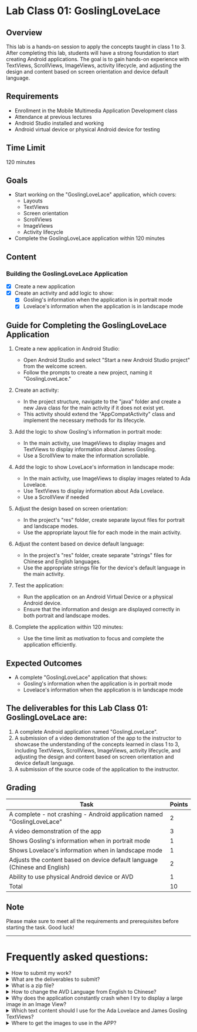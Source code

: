 <style>
  .btn {
    display: inline-block;
    padding: 6px 12px;
    margin-bottom: 0;
    font-size: 14px;
    font-weight: 400;
    line-height: 1.42857143;
    text-align: center;
    white-space: nowrap;
    vertical-align: middle;
    -ms-touch-action: manipulation;
    touch-action: manipulation;
    cursor: pointer;
    -webkit-user-select: none;
    -moz-user-select: none;
    -ms-user-select: none;
    user-select: none;
    background-image: none;
    border: 1px solid transparent;
    border-radius: 4px;
  }

  .btn-primary {
    color: #fff;
    background-color: #337ab7;
    border-color: #2e6da4;
  }

  .btn-download {
    background-color: #4caf50;
    border-color: #4caf50;
    color: white;
    text-decoration: none;
  }
</style>

# Lab Class 01: GoslingLoveLace

## Overview
This lab is a hands-on session to apply the concepts taught in class 1 to 3. After completing this lab, students will have a strong foundation to start creating Android applications. The goal is to gain hands-on experience with TextViews, ScrollViews, ImageViews, activity lifecycle, and adjusting the design and content based on screen orientation and device default language.

## Requirements
- Enrollment in the Mobile Multimedia Application Development class
- Attendance at previous lectures
- Android Studio installed and working
- Android virtual device or physical Android device for testing

## Time Limit
120 minutes

## Goals
- Start working on the "GoslingLoveLace" application, which covers:
  - Layouts
  - TextViews
  - Screen orientation
  - ScrollViews
  - ImageViews
  - Activity lifecycle
- Complete the GoslingLoveLace application within 120 minutes

## Content
### Building the GoslingLoveLace Application
- [x] Create a new application
- [x] Create an activity and add logic to show:
  - [x] Gosling's information when the application is in portrait mode
  - [x] Lovelace's information when the application is in landscape mode

## Guide for Completing the GoslingLoveLace Application
1. Create a new application in Android Studio:
   - Open Android Studio and select "Start a new Android Studio project" from the welcome screen. 
   - Follow the prompts to create a new project, naming it "GoslingLoveLace."
   
2. Create an activity:
   - In the project structure, navigate to the "java" folder and create a new Java class for the main activity if it does not exist yet.
   - This activity should extend the "AppCompatActivity" class and implement the necessary methods for its lifecycle.
   
3. Add the logic to show Gosling's information in portrait mode:
   - In the main activity, use ImageViews to display images and TextViews to display information about James Gosling.
   - Use a ScrollView to make the information scrollable.
   
4. Add the logic to show LoveLace's information in landscape mode:
   - In the main activity, use ImageViews to display images related to Ada Lovelace.
   - Use TextViews to display information about Ada Lovelace.
   - Use a ScrollView if needed
   
5. Adjust the design based on screen orientation:
   - In the project's "res" folder, create separate layout files for portrait and landscape modes.
   - Use the appropriate layout file for each mode in the main activity.
   
6. Adjust the content based on device default language:
   - In the project's "res" folder, create separate "strings" files for Chinese and English languages.
   - Use the appropriate strings file for the device's default language in the main activity.
   
7. Test the application:
   - Run the application on an Android Virtual Device or a physical Android device.
   - Ensure that the information and design are displayed correctly in both portrait and landscape modes.
   
8. Complete the application within 120 minutes:
   - Use the time limit as motivation to focus and complete the application efficiently.
   
## Expected Outcomes
- A complete "GoslingLoveLace" application that shows:
  - Gosling's information when the application is in portrait mode
  - Lovelace's information when the application is in landscape mode

## The deliverables for this Lab Class 01: GoslingLoveLace are:

1. A complete Android application named "GoslingLoveLace".
2. A submission of a video demonstration of the app to the instructor to showcase the understanding of the concepts learned in class 1 to 3, including TextViews, ScrollViews, ImageViews, activity lifecycle, and adjusting the design and content based on screen orientation and device default language.
3. A submission of the source code of the application to the instructor.


## Grading

| Task                                                       | Points |
| ---------------------------------------------------------- | ------ |
| A complete - not crashing - Android application named "GoslingLoveLace"                                  | 2      |
| A video demonstration of the app                                 | 3      |
| Shows Gosling's information when in portrait mode  | 1      |
| Shows Lovelace's information when in landscape mode | 1      |
| Adjusts the content based on device default language (Chinese and English) | 2      |
| Ability to use physical Android device or AVD | 1      |
| Total                                                      | 10     |


## Note
Please make sure to meet all the requirements and prerequisites before starting the task. Good luck!




<hr/>

# Frequently asked questions:
  <details>
    <summary>How to submit my work?</summary>
    Please contact your instructor.

  </details>

 <details>
    <summary>What are the deliverables to submit?</summary>
    To submit the "GoslingLoveLace" project:
    1. Record a video demonstration of the app
    2. Zip the complete project folder and the video demonstration of the app into a single file.
    3. Submit th the ZIP file to the instructor

  </details>


 <details>
    <summary>What is a zip file?</summary>
A `zip` file is:

- A compressed archive file format
- A way of storing multiple files into a single file
- A common method of reducing file size or facilitating file transfer

Zipping a folder is a process of compressing a folder and its contents into a single file. This makes it easier to transfer the folder, save disk space, or archive the data. Here's how to zip a folder on Mac and Windows:

## Mac
1. Right-click the folder you want to zip
2. Select "Compress [Folder Name]"
3. A new file with a .zip extension will be created in the same directory as the original folder

## Windows
1. Right-click the folder you want to zip
2. Select "Send to"
3. Click "Compressed (zipped) folder"
4. A new file with a .zip extension will be created in the same directory as the original folder
</details>




  <details>
    <summary>How to change the AVD Language from English to Chinese?</summary>

1. Open Android Studio
2. Start an existing AVD or create a new one
3. Click on the “AVD Manager” button in the toolbar
4. Select the AVD you want to modify
5. Click on the “Edit” button
6. Scroll down to the “Language” section
7. Choose “Chinese” from the drop-down menu
8. Click “OK” to save the changes
9. Restart the AVD to apply the changes

<b>Note:</b> You may need to download the Chinese language pack if it is not already installed on your AVD.

  </details>
  <details>
    <summary>Why does the application constantly crash when I try to display a large image in an Image View?</summary>

An app may crash when a very large image is put inside an `ImageView` because it can cause memory issues. When the image is too big, it will take up a large amount of memory, which can cause the app to crash or slow down. Here's how to fix this issue:

1. Downsize the image: Resize the image to a smaller size that is appropriate for the target device's screen size and resolution. This can be done using image editing tools like Adobe Photoshop or GIMP.
2. Use an image loading library: Use an image loading library such as Picasso or Glide to load images efficiently into the `ImageView`. These libraries have built-in mechanisms for caching and downscaling images, which can help reduce the memory usage of large images.
3. Use a lower-resolution image: If the image is for decorative purposes only, consider using a lower-resolution version that is more appropriate for the target device's screen size and resolution.
4. Implement pagination: If the app requires displaying a large number of images, implement pagination to load only a small number of images at a time. This can help reduce the memory usage of the app and prevent it from crashing.
5. Use the `Bitmap` class: The `Bitmap` class provides several methods to handle large images efficiently, such as the `inSampleSize` method, which can be used to downscale an image to a smaller size.

For more information, click to expand.

  </details>


 <details>
    <summary>Which text content should I use for the Ada Lovelace and James Gosling TextViews?</summary>


### Raw text Ada Lovelace
```
Ada Lovelace was an English mathematician and writer who lived in the 19th century. She is widely regarded as one of the first computer programmers, and is known for her work on Charles Babbage's Analytical Engine, an early mechanical general-purpose computer. Born in 1815, Ada Lovelace was the daughter of the poet Lord Byron and showed an early aptitude for mathematics and science.

Ada Lovelace worked with Charles Babbage on his Analytical Engine and wrote several notes on the engine, including an algorithm for calculating Bernoulli numbers. Her notes on the engine, which were published in 1843, are considered to be the world's first published algorithm intended for implementation on a computer. Her writings about the engine showed a clear understanding of the potential for computers to be used for much more than just calculations and demonstrated her ability to think creatively and beyond her time.

Ada Lovelace is widely regarded as one of the first computer programmers and her work is considered to be a foundational piece of the history of computing. She is credited with being the first person to suggest that a machine like the Analytical Engine could be used for purposes beyond calculation, such as creating music and graphics.

In addition to her work on the Analytical Engine, Ada Lovelace was an accomplished mathematician and wrote extensively on the topic. She is known for her contributions to the field of mathematics and her work continues to be relevant and inspiring to this day.

The programming language Ada was named after her, in recognition of her contributions to the field of computing. Ada Lovelace's work continues to be celebrated and her legacy lives on as an inspiration to women in science and technology.
```

# Raw text James Gosling

```
James Gosling is a software engineer and computer scientist who is best known as the father of the Java programming language. He was born in 1955 in Calgary, Canada and received a Bachelor's degree in Computer Science from the University of Calgary in 1977. After graduation, he joined the Sun Microsystems company, where he developed the Java programming language. He worked at Sun Microsystems for over two decades and played a major role in the development of several other software technologies.

Throughout his career, Gosling has made significant contributions to the field of computer science. He is the author of several books and has received several awards and recognitions for his work. He has been awarded the Officer of the Order of Canada and the ACM Software System Award. He is also a Fellow of the Royal Society of Canada and the Association for Computing Machinery.

In terms of books, James Gosling has written:

"The Java Language Specification"
"The Java Virtual Machine Specification"
"The Java Tutorial"
In addition to his work at Sun Microsystems, James Gosling has held several senior positions at other companies, including Google, Amazon Web Services, and Liquid Robotics. He has also served as a professor at the Computer Science Department of the University of California, Berkeley. He continues to be active in the computer science community and is a popular speaker at industry conferences.
```

# HTML  Ada Lovelace

```html
<!DOCTYPE html>
<html>
  <head>
    <title>Page Title</title>
  </head>
  <body>
    <p>Ada Lovelace was an English mathematician and writer who lived in the 19th century. She is widely regarded as one of the first computer programmers, and is known for her work on Charles Babbage's Analytical Engine, an early mechanical general-purpose computer. Born in 1815, Ada Lovelace was the daughter of the poet Lord Byron and showed an early aptitude for mathematics and science.</p>

<p>Ada Lovelace worked with Charles Babbage on his Analytical Engine and wrote several notes on the engine, including an algorithm for calculating Bernoulli numbers. Her notes on the engine, which were published in 1843, are considered to be the world's first published algorithm intended for implementation on a computer. Her writings about the engine showed a clear understanding of the potential for computers to be used for much more than just calculations and demonstrated her ability to think creatively and beyond her time.</p>

<p>Ada Lovelace is widely regarded as one of the first computer programmers and her work is considered to be a foundational piece of the history of computing. She is credited with being the first person to suggest that a machine like the Analytical Engine could be used for purposes beyond calculation, such as creating music and graphics.</p>

<p>In addition to her work on the Analytical Engine, Ada Lovelace was an accomplished mathematician and wrote extensively on the topic. She is known for her contributions to the field of mathematics and her work continues to be relevant and inspiring to this day.</p>

<p>The programming language Ada was named after her, in recognition of her contributions to the field of computing. Ada Lovelace's work continues to be celebrated and her legacy lives on as an inspiration to women in science and technology.</p>

  </body>
</html>
```

# HTML  James Gosling


```html
<!DOCTYPE html>
<html>
  <head>
    <title>Page Title</title>
  </head>
  <body>
    <p>James Gosling is a Canadian computer scientist and software engineer who is best known as the creator of the Java programming language. He is widely recognized as a pioneer in the development of the Java platform, which has become one of the most widely used programming languages in the world. </p>

    <p>Gosling was born in 1955 and received a PhD in computer science from Carnegie Mellon University in 1983. After completing his PhD, he joined Sun Microsystems, where he became a key member of the team that developed the Java platform. In addition to his work on Java, Gosling has also been involved in the development of other software systems, including the NeWS window system and the Gosling Emacs text editor.</p>

    <p>Throughout his career, Gosling has been awarded numerous honors and accolades for his contributions to the field of computer science. He is a Fellow of the Association for Computing Machinery and has been inducted into the Order of Canada, the country's second highest civilian honor. In addition, he has received the Mark Twain Prize for contributions to the world of computing and the ACM SIGPLAN Robin Milner Young Researcher Award for his contributions to the field of programming languages.</p>

    <h3>Books Written by James Gosling:</h3>
    <ul>
    <li>The Java Programming Language (4th Edition)</li>
    <li>Java in a Nutshell: A Desktop Quick Reference</li>
    <li>Java AWT Reference</li>
    </ul>

    <h3>Jobs held by James Gosling:</h3>
    <ul>
    <li>Chief Software Architect, Liquid Robotics (2010-present)</li>
    <li>Fellow, Sun Microsystems (2007-2010)</li>
    <li>Fellow and Vice President, Sun Microsystems (2002-2007)</li>
    <li>Distinguished Engineer and Fellow, Sun Microsystems (1997-2002)</li>
    <li>Founding Member, Sun Microsystems (1984-1997)</li>
    </ul>

  </body>
</html>
```


 </details>


 <details>
    <summary>Where to get the images to use in the APP?</summary>

You can  
[download an image of Ada Lovelace here](./images/ada.jpg)
 and 
[download an image of James Goslin here](./images/james.jpg)

These images were from :
- Source: Ada Lovelace. (2023, February 8). In Wikipedia. https://en.wikipedia.org/wiki/Ada_Lovelace
- James Gosling. (2023, January 13). In Wikipedia. https://en.wikipedia.org/wiki/James_Gosling

</details>